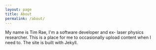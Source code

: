 ```yaml
---
layout: page
title: About
permalink: /about/
---
```


My name is Tim Rae, I'm a software developer and ex- laser physics researcher. This is a place for me to occasionally upload content when I need to.
The site is built with Jekyll.
